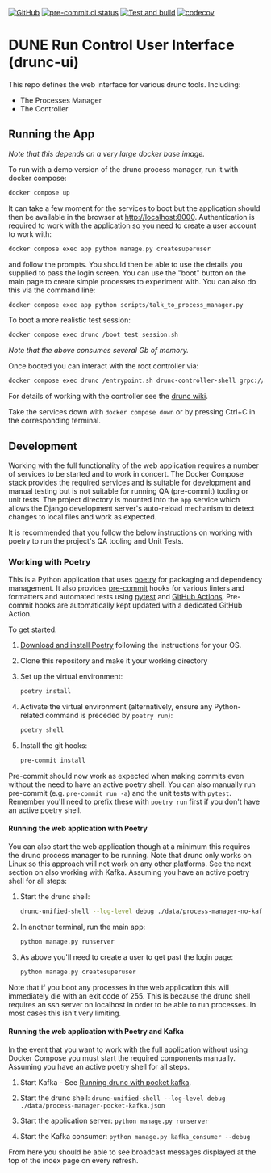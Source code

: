 <!-- markdownlint-disable MD041 -->
[![GitHub](https://img.shields.io/github/license/ImperialCollegeLondon/drunc_ui)](https://raw.githubusercontent.com/ImperialCollegeLondon/drunc_ui/main/LICENSE)
[![pre-commit.ci status](https://results.pre-commit.ci/badge/github/ImperialCollegeLondon/drunc_ui/main.svg)](https://results.pre-commit.ci/latest/github/ImperialCollegeLondon/drunc_ui/main)
[![Test and build](https://github.com/ImperialCollegeLondon/drunc_ui/actions/workflows/ci.yml/badge.svg)](https://github.com/ImperialCollegeLondon/drunc_ui/actions/workflows/ci.yml)
[![codecov](https://codecov.io/gh/ImperialCollegeLondon/drunc_ui/graph/badge.svg?token=PG0WTYF8EY)](https://codecov.io/gh/ImperialCollegeLondon/drunc_ui)

# DUNE Run Control User Interface (drunc-ui)

This repo defines the web interface for various drunc tools. Including:

- The Processes Manager
- The Controller

## Running the App

_Note that this depends on a very large docker base image._

To run with a demo version of the drunc process manager, run it with docker compose:

```bash
docker compose up
```

It can take a few moment for the services to boot but the application should then be
available in the browser at <http://localhost:8000>.  Authentication is required to work
with the application so you need to create a user account to work with:

```bash
docker compose exec app python manage.py createsuperuser
```

and follow the prompts. You should then be able to use the details you supplied to pass
the login screen. You can use the "boot" button on the main page to create simple
processes to experiment with. You can also do this via the command line:

```bash
docker compose exec app python scripts/talk_to_process_manager.py
```

To boot a more realistic test session:

```bash
docker compose exec drunc /boot_test_session.sh
```

_Note that the above consumes several Gb of memory._

Once booted you can interact with the root controller via:

```bash
docker compose exec drunc /entrypoint.sh drunc-controller-shell grpc://localhost:3333
```

For details of working with the controller see the [drunc wiki].

Take the services down with `docker compose down` or by pressing Ctrl+C in the
corresponding terminal.

[drunc wiki]: https://github.com/DUNE-DAQ/drunc/wiki/Controller

## Development

Working with the full functionality of the web application requires a number of services
to be started and to work in concert. The Docker Compose stack provides the required
services and is suitable for development and manual testing but is not suitable for
running QA (pre-commit) tooling or unit tests. The project directory is mounted into the
`app` service which allows the Django development server's auto-reload mechanism to
detect changes to local files and work as expected.

It is recommended that you follow the below instructions on working with poetry to run
the project's QA tooling and Unit Tests.

### Working with Poetry

This is a Python application that uses [poetry](https://python-poetry.org) for packaging
and dependency management. It also provides [pre-commit](https://pre-commit.com/) hooks
for various linters and formatters and automated tests using
[pytest](https://pytest.org/) and [GitHub Actions](https://github.com/features/actions).
Pre-commit hooks are automatically kept updated with a dedicated GitHub Action.

To get started:

1. [Download and install Poetry](https://python-poetry.org/docs/#installation) following the instructions for your OS.
1. Clone this repository and make it your working directory
1. Set up the virtual environment:

   ```bash
   poetry install
   ```

1. Activate the virtual environment (alternatively, ensure any Python-related command is preceded by `poetry run`):

   ```bash
   poetry shell
   ```

1. Install the git hooks:

   ```bash
   pre-commit install
   ```

Pre-commit should now work as expected when making commits even without the need to have
an active poetry shell. You can also manually run pre-commit (e.g. `pre-commit run -a`)
and the unit tests with `pytest`. Remember you'll need to prefix these with `poetry run`
first if you don't have an active poetry shell.

#### Running the web application with Poetry

You can also start the web application though at a minimum this requires the drunc
process manager to be running. Note that drunc only works on Linux so this approach will
not work on any other platforms. See the next section on also working with
Kafka. Assuming you have an active poetry shell for all steps:

1. Start the drunc shell:

   ```bash
   drunc-unified-shell --log-level debug ./data/process-manager-no-kafka.json
   ```

1. In another terminal, run the main app:

   ```bash
   python manage.py runserver
   ```

1. As above you'll need to create a user to get past the login page:

   ```bash
   python manage.py createsuperuser
   ```

Note that if you boot any processes in the web application this will immediately die
with an exit code of 255. This is because the drunc shell requires an ssh server on
localhost in order to be able to run processes. In most cases this isn't very limiting.

#### Running the web application with Poetry and Kafka

In the event that you want to work with the full application without using Docker
Compose you must start the required components manually. Assuming you have an active
poetry shell for all steps.

1. Start Kafka - See [Running drunc with pocket kafka].

1. Start the drunc shell:
   `drunc-unified-shell --log-level debug ./data/process-manager-pocket-kafka.json`

1. Start the application server:
   `python manage.py runserver`

1. Start the Kafka consumer:
   `python manage.py kafka_consumer --debug`

From here you should be able to see broadcast messages displayed at the top of the index
page on every refresh.

[Running drunc with pocket kafka]: https://github.com/DUNE-DAQ/drunc/wiki/Running-drunc-with-pocket-kafka
